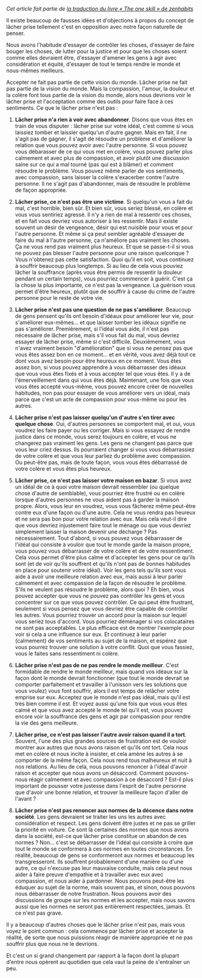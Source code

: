 
<!-- 
.. title: Ce que le lâcher prise n'est pas
.. slug: ce-que-le-lacher-prise-n-est-pas
.. date: 2019-08-23 15:42:00+01:00
.. tags: Traduction, Zen habits, L'unique compétence
.. category: 
.. link: 
.. description: 
.. type: text
-->

_Cet article fait partie de [la traduction du livre « The one skill » de zenhabits](/blog/traduction-du-livre-the-one-skill-de-zenhabits/)_


Il existe beaucoup de fausses idées et d'objections à propos du concept de lâcher prise tellement c'est en opposition avec notre façon naturelle de penser.


Nous avons l'habitude d'essayer de contrôler les choses, d'essayer de faire bouger les choses, de lutter pour la justice et pour que les choses soient comme elles devraient être, d'essayer d'amener les gens à agir avec considération et équité, d'essayer de tout le temps rendre le monde et nous-mêmes meilleurs.

<!-- TEASER_END -->

Accepter ne fait pas partie de cette vision du monde. Lâcher prise ne fait pas partie de la vision du monde. Mais la compassion, l'amour, la douleur et la colère font tous partie de la vision du monde, alors nous devrions voir le lâcher prise et l'acceptation comme des outils pour faire face à ces sentiments. Ce que le lâcher prise n'est pas :

1. __Lâcher prise n'a rien à voir avec abandonner__. Disons que vous êtes en train de vous disputer : lâcher prise sur votre idéal, c'est comme si vous laissiez tomber et laissier quelqu'un d'autre gagner. Mais en fait, il ne s'agit pas de gagner, il s'agit de résoudre un problème et d'améliorer la relation que vous pouvez avoir avec l'autre personne. Si vous pouvez vous débarasser de ce qui vous met en colère, vous pouvez parler plus calmement et avec plus de compassion, et avoir plutôt une discussion saine sur ce qui a mal tourné (pas qui est à blâmer) et comment résoudre le problème. Vous pouvez même parler de vos sentiments, avec compassion, sans laisser la colère s'exacerber contre l'autre personne. Il ne s'agit pas d'abandonner, mais de résoudre le problème de façon appropriée.

2. __Lâcher prise, ce n'est pas être une victime__. Si quelqu'un vous a fait du mal, c'est horrible, bien sûr. Et bien sûr, vous seriez blessé, en colère et vous vous sentiriez agressé. Il n'y a rien de mal à ressentir ces choses, et en fait vous devriez vous autoriser à les ressentir. Mais il existe souvent un désir de vengeance, désir qui est nuisible pour vous et pour l'autre personne. Et même si ça peut sembler agréable d'essayer de faire du mal à l'autre personne, ça n'améliore pas vraiment les choses. Ça ne vous rend pas vraiment plus heureux. Et que se passe-t-il si vous ne pouvez pas blesser l'autre personne pour une raison quelconque ? Vous n'obtenez pas cette satisfaction. Quoi qu'il en soit, vous continuez à souffrir beaucoup plus longtemps. Si au lieu de cela vous pouviez lâcher la souffrance (après vous être permis de ressentir la douleur pendant un certain temps), vous pourriez commencer à guérir. C'est ça la chose la plus importante, ce n'est pas la vengeance. La guérison vous permet d'être heureux, plutôt que de souffrir à cause du crime de l'autre personne pour le reste de votre vie.

3. __Lâcher prise n'est pas une question de ne pas s'améliorer__.  Beaucoup de gens pensent qu'ils ont besoin d'idéaux pour améliorer leur vie, pour s'améliorer eux-mêmes... et que laisser tomber les idéaux signifie ne pas s'améliorer. Premièrement, si l'idéal vous aide, il n'est pas nécessaire de lâcher prise, mais s'il vous fait du mal, vous devriez essayer de lâcher prise, même si c'est difficile. Deuxièmement, vous n'avez vraiment besoin "d'amélioration" que si vous ne pensez pas que vous êtes assez bon en ce moment... et en vérité, vous avez déjà tout ce dont vous avez besoin pour être heureux en ce moment. Vous êtes assez bon, si vous pouvez apprendre à vous débarrasser des idéaux que vous vous êtes fixés et à vous accepter tel que vous êtes. Il y a de l'émerveillement dans qui vous êtes déjà. Maintenant, une fois que vous vous êtes accepté vous-même, vous pouvez encore créer de nouvelles habitudes, non pas pour essayer de vous améliorer vers un idéal, mais parce que c'est un acte de compassion pour vous-même ou pour les autres.

4. __Lâcher prise n'est pas laisser quelqu'un d'autre s'en tirer avec quelque chose__. Oui, d'autres personnes se comportent mal, et oui, vous voudrez les faire payer ou les corriger. Mais si vous essayez de rendre justice dans ce monde, vous serez toujours en colère, et vous ne changerez pas vraiment les gens. Les gens ne changent pas parce que vous leur criez dessus. Ils pourraient changer si vous vous débarrassiez de votre colère et que vous leur parliez du problème avec compassion. Ou peut-être pas, mais de toute façon, vous vous êtes débarrassé de votre colère et vous êtes plus heureux.

5. __Lâcher prise, ce n'est pas laisser votre maison en bazar__. Si vous avez un idéal de ce à quoi votre maison devrait ressembler (ou quelque chose d'autre de semblable), vous pourriez être frustré ou en colère lorsque d'autres personnes ne vous aident pas à garder la maison propre. Alors, vous leur en voudrez, vous vous fâcherez même peut-être contre eux d'une façon ou d'une autre. Cela ne vous rendra pas heureux et ne sera pas bon pour votre relation avec eux. Mais cela veut-il dire que vous devriez injustement faire tout le ménage ou que vous devriez simplement laisser la maison devenir une décharge ? Pas nécessairement. Tout d'abord, si vous pouvez vous débarrasser de l'idéal qui consiste à vouloir que tout le monde garde la maison propre, vous pouvez vous débarrasser de votre colère et de votre ressentiment. Cela vous permet d'être plus calme et d'accepter les gens pour ce qu'ils sont (et de voir qu'ils souffrent et qu'ils n'ont pas de bonnes habitudes en place pour soutenir votre idéal). Voir les gens tels qu'ils sont vous aide à avoir une meilleure relation avec eux, mais aussi à leur parler calmement et avec compassion de la façon de résoudre le problème. S'ils ne veulent pas résoudre le problème, alors quoi ? Eh bien, vous pouvez accepter que vous ne pouvez pas contrôler les gens et vous concentrer sur ce que vous pouvez contrôler. Ce qui peut être frustrant, seulement si vous pensez que vous devriez être capable de contrôler les autres. Vous pourriez trouver un accord pour la maison sur lequel vous seriez tous d'accord. Vous pourriez déménager si vos colocataires ne sont pas acceptables. Le plus efficace est de montrer l'exemple pour voir si cela a une influence sur eux. Et continuez à leur parler (calmement) de vos sentiments au sujet de la maison, et espérez que vous pourrez trouver une solution à votre conflit. Quoi que vous fassiez, vous le faites sans ressentiment ni colère.

6. __Lâcher prise n'est pas de ne pas rendre le monde meilleur__. C'est formidable de rendre le monde meilleur, mais quand vos idéaux sur la façon dont le monde devrait fonctionner (que tout le monde devrait se comporter parfaitement et travailler à l'unisson vers les solutions que vous voulez) vous font souffrir, alors il est temps de relâcher votre emprise sur eux. Acceptez que le monde n'est pas idéal, mais qu'il est très bien comme il est. Et voyez aussi qu'une fois que vous vous êtes calmé et que vous avez accepté le monde tel qu'il est, vous pouvez encore voir la souffrance des gens et agir par compassion pour rendre la vie des gens meilleure.


7. __Lâcher prise, ce n'est pas laisser l'autre avoir raison quand il a tort__. Souvent, l'une des plus grandes sources de frustration est de vouloir montrer aux autres que nous avons raison et qu'ils ont tort. Cela nous met en colère et nous incite à insister, et cela amène les autres à se comporter de la même façon. Cela nous rend tous malheureux et nuit à nos relations. Au lieu de cela, nous pouvons renoncer à l'idéal d'avoir raison et accepter que nous avons un désaccord. Comment pouvons-nous réagir calmement et avec compassion à ce désaccord ? Est-il plus important de pousser votre justesse dans l'esprit de l'autre personne que d'avoir une bonne relation, et trouver la meilleure façon d'aller de l'avant ?

8. __Lâcher prise n'est pas renoncer aux normes de la décence dans notre société__. Les gens devraient se traiter les uns les autres avec considération et respect. Les gens doivent être justes et ne pas se griller la priorité en voiture. Ce sont là certaines des normes que nous avons dans la société, est-ce que lâcher prise constitue un abandon de ces normes ? Non... c'est se débarrasser de l'idéal qui consiste à croire que tout le monde se conformera à ces normes en toutes circonstances. En réalité, beaucoup de gens se conformeront aux normes et beaucoup les transgresseront. Ils souffrent probablement d'une manière ou d'une autre, ce qui n'excuse pas leur mauvaise conduite, mais cela peut nous aider à faire preuve d'empathie et à travailler avec eux avec compassion, et nous aider à pardonner. Nous pouvons peut-être les éduquer au sujet de la norme, mais souvent pas, et sinon, nous pouvons nous débarrasser de notre frustration. Nous pouvons avoir des discussions de groupe sur les normes et les accepter, mais nous savons aussi que les normes ne seront pas entièrement respectées, jamais. Et ce n'est pas grave.


Il y a beaucoup d'autres choses que le lâcher prise n'est pas, mais vous voyez le point commun : cela commence par lâcher prise et accepter la réalité, de sorte que nous puissions réagir de manière appropriée et ne pas souffrir plus que nous ne le devrions.

Et c'est un si grand changement par rapport à la façon dont la plupart d'entre nous opèrent au quotidien que cela vaut la peine de s'entraîner un peu.
